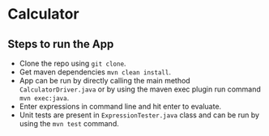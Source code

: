 # Calculator

Steps to run the App
--------------------

- Clone the repo using `git clone`.
- Get maven dependencies `mvn clean install`.
- App can be run by directly calling the main method `CalculatorDriver.java` or by using the maven exec plugin run command `mvn exec:java`.
- Enter expressions in command line and hit enter to evaluate.
- Unit tests are present in `ExpressionTester.java` class and can be run by using the `mvn test` command.

